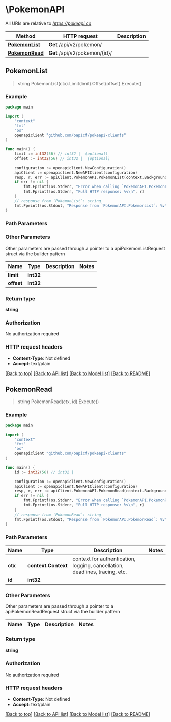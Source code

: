 # \PokemonAPI

All URIs are relative to *https://pokeapi.co*

Method | HTTP request | Description
------------- | ------------- | -------------
[**PokemonList**](PokemonAPI.md#PokemonList) | **Get** /api/v2/pokemon/ | 
[**PokemonRead**](PokemonAPI.md#PokemonRead) | **Get** /api/v2/pokemon/{id}/ | 



## PokemonList

> string PokemonList(ctx).Limit(limit).Offset(offset).Execute()



### Example

```go
package main

import (
	"context"
	"fmt"
	"os"
	openapiclient "github.com/oapicf/pokeapi-clients"
)

func main() {
	limit := int32(56) // int32 |  (optional)
	offset := int32(56) // int32 |  (optional)

	configuration := openapiclient.NewConfiguration()
	apiClient := openapiclient.NewAPIClient(configuration)
	resp, r, err := apiClient.PokemonAPI.PokemonList(context.Background()).Limit(limit).Offset(offset).Execute()
	if err != nil {
		fmt.Fprintf(os.Stderr, "Error when calling `PokemonAPI.PokemonList``: %v\n", err)
		fmt.Fprintf(os.Stderr, "Full HTTP response: %v\n", r)
	}
	// response from `PokemonList`: string
	fmt.Fprintf(os.Stdout, "Response from `PokemonAPI.PokemonList`: %v\n", resp)
}
```

### Path Parameters



### Other Parameters

Other parameters are passed through a pointer to a apiPokemonListRequest struct via the builder pattern


Name | Type | Description  | Notes
------------- | ------------- | ------------- | -------------
 **limit** | **int32** |  | 
 **offset** | **int32** |  | 

### Return type

**string**

### Authorization

No authorization required

### HTTP request headers

- **Content-Type**: Not defined
- **Accept**: text/plain

[[Back to top]](#) [[Back to API list]](../README.md#documentation-for-api-endpoints)
[[Back to Model list]](../README.md#documentation-for-models)
[[Back to README]](../README.md)


## PokemonRead

> string PokemonRead(ctx, id).Execute()



### Example

```go
package main

import (
	"context"
	"fmt"
	"os"
	openapiclient "github.com/oapicf/pokeapi-clients"
)

func main() {
	id := int32(56) // int32 | 

	configuration := openapiclient.NewConfiguration()
	apiClient := openapiclient.NewAPIClient(configuration)
	resp, r, err := apiClient.PokemonAPI.PokemonRead(context.Background(), id).Execute()
	if err != nil {
		fmt.Fprintf(os.Stderr, "Error when calling `PokemonAPI.PokemonRead``: %v\n", err)
		fmt.Fprintf(os.Stderr, "Full HTTP response: %v\n", r)
	}
	// response from `PokemonRead`: string
	fmt.Fprintf(os.Stdout, "Response from `PokemonAPI.PokemonRead`: %v\n", resp)
}
```

### Path Parameters


Name | Type | Description  | Notes
------------- | ------------- | ------------- | -------------
**ctx** | **context.Context** | context for authentication, logging, cancellation, deadlines, tracing, etc.
**id** | **int32** |  | 

### Other Parameters

Other parameters are passed through a pointer to a apiPokemonReadRequest struct via the builder pattern


Name | Type | Description  | Notes
------------- | ------------- | ------------- | -------------


### Return type

**string**

### Authorization

No authorization required

### HTTP request headers

- **Content-Type**: Not defined
- **Accept**: text/plain

[[Back to top]](#) [[Back to API list]](../README.md#documentation-for-api-endpoints)
[[Back to Model list]](../README.md#documentation-for-models)
[[Back to README]](../README.md)

